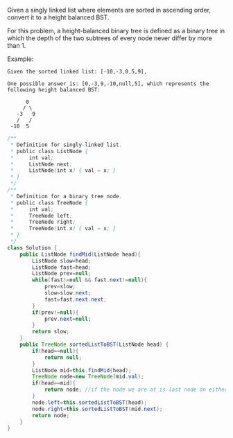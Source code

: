 Given a singly linked list where elements are sorted in ascending order, convert it to a height balanced BST.

For this problem, a height-balanced binary tree is defined as a binary tree in which the depth of the two subtrees of every node never differ by more than 1.

Example:
```
Given the sorted linked list: [-10,-3,0,5,9],

One possible answer is: [0,-3,9,-10,null,5], which represents the following height balanced BST:

      0
     / \
   -3   9
   /   /
 -10  5
 ```
 
```java
/**
 * Definition for singly-linked list.
 * public class ListNode {
 *     int val;
 *     ListNode next;
 *     ListNode(int x) { val = x; }
 * }
 */
/**
 * Definition for a binary tree node.
 * public class TreeNode {
 *     int val;
 *     TreeNode left;
 *     TreeNode right;
 *     TreeNode(int x) { val = x; }
 * }
 */
class Solution {
    public ListNode findMid(ListNode head){
        ListNode slow=head;
        ListNode fast=head;
        ListNode prev=null;
        while(fast!=null && fast.next!=null){
            prev=slow;
            slow=slow.next;
            fast=fast.next.next;
        }
        if(prev!=null){
            prev.next=null;
        }
        return slow;
    }
    public TreeNode sortedListToBST(ListNode head) {
        if(head==null){
            return null;
        }
        ListNode mid=this.findMid(head);
        TreeNode node=new TreeNode(mid.val);
        if(head==mid){
            return node; //if the node we are at is last node on either end so it will not have any left or right node.
        }
        node.left=this.sortedListToBST(head);
        node.right=this.sortedListToBST(mid.next);
        return node;
    }
}
```
